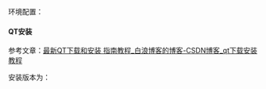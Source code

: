 环境配置：

#### QT安装

参考文章：[最新QT下载和安装 指南教程_白浪博客的博客-CSDN博客_qt下载安装教程](https://blog.csdn.net/sunskyday/article/details/106079577)

安装版本为：